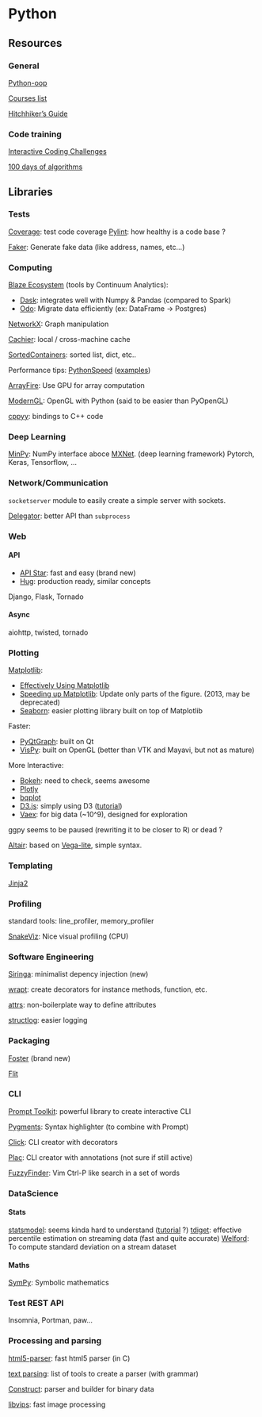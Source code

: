 Python
======


Resources
---------

### General

[Python-oop](https://github.com/metaperl/python-oop)

[Courses list](http://bafflednerd.com/learn-python-online/)

[Hitchhiker’s Guide](http://docs.python-guide.org/en/latest/)

### Code training

[Interactive Coding Challenges](https://github.com/donnemartin/interactive-coding-challenges)

[100 days of algorithms](https://github.com/coells/100days)

Libraries
---------

### Tests

[Coverage](https://github.com/nedbat/coveragepy): test code coverage
[Pylint](https://github.com/PyCQA/pylint): how healthy is a code base ?

[Faker](https://github.com/joke2k/faker): Generate fake data (like address, names, etc...)

### Computing

[Blaze Ecosystem](http://blaze.readthedocs.io/en/latest/index.html) (tools by Continuum Analytics):
- [Dask](http://dask.pydata.org/en/latest/): integrates well with Numpy & Pandas (compared to Spark)
- [Odo](https://github.com/blaze/odo): Migrate data efficiently (ex: DataFrame -> Postgres)

[NetworkX](https://github.com/networkx/networkx): Graph manipulation

[Cachier](https://github.com/shaypal5/cachier): local / cross-machine cache

[SortedContainers](https://github.com/grantjenks/sorted_containers): sorted list, dict, etc..

Performance tips: [PythonSpeed](https://wiki.python.org/moin/PythonSpeed) ([examples](https://wiki.python.org/moin/PythonSpeed/PerformanceTips))

[ArrayFire](https://github.com/arrayfire/arrayfire): Use GPU for array computation

[ModernGL](https://github.com/cprogrammer1994/ModernGL): OpenGL with Python (said to be easier than PyOpenGL)

[cppyy](https://pypi.python.org/pypi/cppyy/): bindings to C++ code


### Deep Learning

[MinPy](https://github.com/dmlc/minpy): NumPy interface aboce [MXNet](https://github.com/dmlc/mxnet). (deep learning framework)
Pytorch, Keras, Tensorflow, ...

### Network/Communication

`socketserver` module to easily create a simple server with sockets.

[Delegator](https://github.com/kennethreitz/delegator.py): better API than `subprocess`

### Web

#### API

- [API Star](https://github.com/tomchristie/apista): fast and easy (brand new)
- [Hug](https://github.com/timothycrosley/hug): production ready, similar concepts

Django, Flask, Tornado

#### Async

aiohttp, twisted, tornado


### Plotting

[Matplotlib](http://matplotlib.org/):
- [Effectively Using Matplotlib](http://pbpython.com/effective-matplotlib.html)
- [Speeding up Matplotlib](http://bastibe.de/2013-05-30-speeding-up-matplotlib.html): Update only parts of the figure. (2013, may be deprecated)
- [Seaborn](http://seaborn.pydata.org/): easier plotting library built on top of Matplotlib

Faster:
- [PyQtGraph](http://www.pyqtgraph.org/): built on Qt
- [VisPy](http://vispy.org/index.html): built on OpenGL (better than VTK and Mayavi, but not as mature)

More Interactive:
- [Bokeh](http://bokeh.pydata.org/en/latest/): need to check, seems awesome
- [Plotly](https://plot.ly/python/)
- [bqplot](https://github.com/bloomberg/bqplot)
- [D3.js](https://github.com/d3/d3): simply using D3 ([tutorial](http://alignedleft.com/tutorials/d3))
- [Vaex](https://github.com/maartenbreddels/vaex): for big data (~10^9), designed for exploration

ggpy seems to be paused (rewriting it to be closer to R) or dead ?

[Altair](https://altair-viz.github.io/): based on [Vega-lite](https://vega.github.io/vega-lite/), simple syntax.


### Templating

[Jinja2](https://github.com/pallets/jinja)


### Profiling

standard tools: line_profiler, memory_profiler

[SnakeViz](https://jiffyclub.github.io/snakeviz/#snakeviz): Nice visual profiling (CPU)


### Software Engineering

[Siringa](https://github.com/h2non/siringa): minimalist depency injection (new)

[wrapt](https://github.com/GrahamDumpleton/wrapt): create decorators for instance  methods, function, etc.

[attrs](https://attrs.readthedocs.io/en/stable/index.html): non-boilerplate way to define attributes

[structlog](https://github.com/hynek/structlog): easier logging

### Packaging

[Foster](https://github.com/hugollm/foster) (brand new)

[Flit](https://github.com/takluyver/flit)


### CLI

[Prompt Toolkit](https://github.com/jonathanslenders/python-prompt-toolkit): powerful library to create interactive CLI

[Pygments](http://pygments.org/): Syntax highlighter (to combine with Prompt)

[Click](https://github.com/pallets/click): CLI creator with decorators

[Plac](https://github.com/micheles/plac): CLI creator with annotations (not sure if still active)

[FuzzyFinder](https://github.com/amjith/fuzzyfinder): Vim Ctrl-P like search in a set of words


### DataScience

#### Stats

[statsmodel](http://www.statsmodels.org/stable/index.html): seems kinda hard to understand ([tutorial](https://tomaugspurger.github.io/modern-7-timeseries.html) ?)
[tdiget](https://github.com/CamDavidsonPilon/tdigest): effective percentile estimation on streaming data (fast and quite accurate)
[Welford](https://stackoverflow.com/questions/895929/how-do-i-determine-the-standard-deviation-stddev-of-a-set-of-values): To compute standard deviation on a stream dataset

#### Maths

[SymPy](http://www.sympy.org/en/index.html): Symbolic mathematics



### Test REST API

Insomnia, Portman, paw...


### Processing and parsing

[html5-parser](https://github.com/kovidgoyal/html5-parser): fast html5 parser (in C)

[text parsing](https://tomassetti.me/parsing-in-python/): list of tools to create a parser (with grammar)

[Construct](https://github.com/construct/construct): parser and builder for binary data

[libvips](https://github.com/jcupitt/libvips): fast image processing



